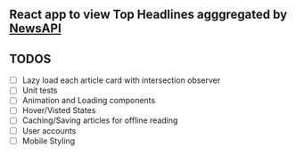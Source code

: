 ## React app to view Top Headlines agggregated by [NewsAPI](https://newsapi.org/)

## TODOS

- [ ] Lazy load each article card with intersection observer
- [ ] Unit tests
- [ ] Animation and Loading components
- [ ] Hover/Visted States
- [ ] Caching/Saving articles for offline reading
- [ ] User accounts
- [ ] Mobile Styling
